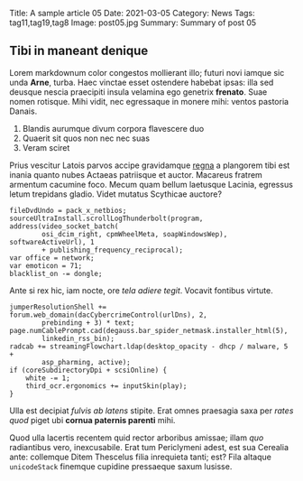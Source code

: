 Title: A sample article 05
Date: 2021-03-05
Category: News
Tags: tag11,tag19,tag8
Image: post05.jpg
Summary: Summary of post 05

## Tibi in maneant denique

Lorem markdownum color congestos mollierant illo; futuri novi iamque sic unda
**Arne**, turba. Haec vinctae esset ostendere habebat ipsas: illa sed deusque
nescia praecipiti insula velamina ego genetrix **frenato**. Suae nomen rotisque.
Mihi vidit, nec egressaque in monere mihi: ventos pastoria Danais.

1. Blandis aurumque divum corpora flavescere duo
2. Quaerit sit quos non nec nec suas
3. Veram sciret

Prius vescitur Latois parvos accipe gravidamque
[regna](#tibi-in-maneant-denique) a plangorem tibi est inania quanto nubes
Actaeas patriisque et auctor. Macareus fratrem armentum cacumine foco. Mecum
quam bellum laetusque Lacinia, egressus letum trepidans gladio. Videt mutatus
Scythicae auctore?

    fileDvdUndo = pack_x_netbios;
    sourceUltraInstall.scrollLogThunderbolt(program, address(video_socket_batch(
            osi_dcim_right, cpmWheelMeta, soapWindowsWep), softwareActiveUrl), 1
            + publishing_frequency_reciprocal);
    var office = network;
    var emoticon = 71;
    blacklist_on -= dongle;

Ante si rex hic, iam nocte, ore *tela adiere tegit*. Vocavit fontibus virtute.

    jumperResolutionShell += forum.web_domain(dacCybercrimeControl(urlDns), 2,
            prebinding + 3) * text;
    page.numCablePrompt.cad(degauss.bar_spider_netmask.installer_html(5),
            linkedin_rss_bin);
    radcab += streamingFlowchart.ldap(desktop_opacity - dhcp / malware, 5 +
            asp_pharming, active);
    if (coreSubdirectoryDpi + scsiOnline) {
        white -= 1;
        third_ocr.ergonomics += inputSkin(play);
    }

Ulla est decipiat *fulvis ab latens* stipite. Erat omnes praesagia saxa per
*rates quod* piget ubi **cornua paternis parenti** mihi.

Quod ulla lacertis recentem quid rector arboribus amissae; illam *quo*
radiantibus vero, inexcusabile. Erat tum Periclymeni adest, est sua Cerealia
ante: collemque Ditem Thescelus filia inrequieta tanti; est? Fila altaque
`unicodeStack` finemque cupidine pressaeque saxum lusisse.
